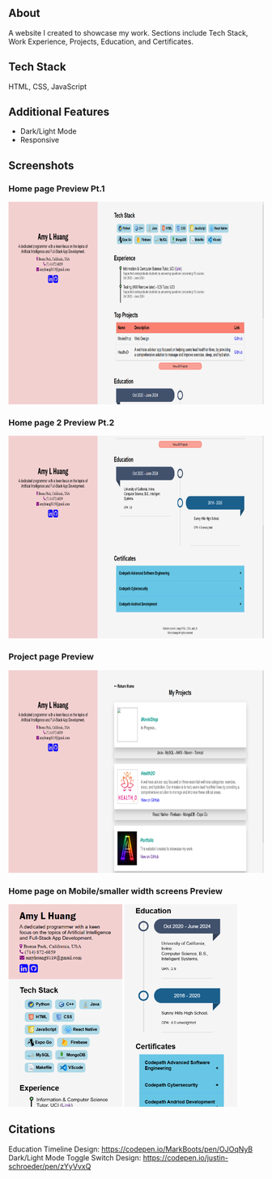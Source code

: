 ## About
A website I created to showcase my work. Sections include Tech Stack, Work Experience, Projects, Education, and Certificates. 

## Tech Stack 
HTML, CSS, JavaScript

## Additional Features
- Dark/Light Mode
- Responsive

## Screenshots
### Home page Preview Pt.1
<img src="screenshots/home_page_1.png" alt="Screenshot of Home Page" height="400">

### Home page 2 Preview Pt.2
<img src="screenshots/home_page_2.png" alt="Screenshot of Home Page" height="400">

### Project page Preview
<img src="screenshots/projects_page.png" alt="Screenshot of Project Page" height="400">

### Home page on Mobile/smaller width screens Preview
<img src="screenshots/home_page_mobile_1.png" alt="Screenshot of Home Page on Mobile" height="400"> <img src="screenshots/home_page_mobile_2.png" alt="Screenshot of Home Page on Mobile" height="400">

## Citations
Education Timeline Design: https://codepen.io/MarkBoots/pen/OJOqNyB
Dark/Light Mode Toggle Switch Design: https://codepen.io/justin-schroeder/pen/zYyVvxQ
